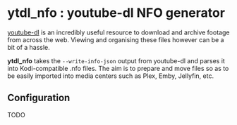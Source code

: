 # ytdl_nfo : youtube-dl NFO generator

[youtube-dl](https://github.com/ytdl-org/youtube-dl) is an incredibly useful resource to download and archive footage from across the web. Viewing and organising these files however can be a bit of a hassle.

**ytdl_nfo** takes the `--write-info-json` output from youtube-dl and parses it into Kodi-compatible .nfo files. The aim is to prepare and move files so as to be easily imported into media centers such as Plex, Emby, Jellyfin, etc. 


## Configuration
TODO
